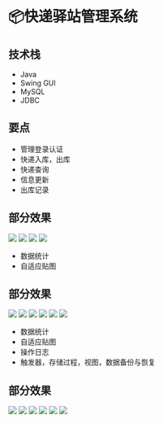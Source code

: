 # 📦快递驿站管理系统

<MyGlobalComponent />

<VersionSwitcher>

## 技术栈
- Java
- Swing GUI
- MySQL
- JDBC

## 要点
- 管理登录认证
- 快递入库，出库
- 快递查询
- 信息更新
- 出库记录


<!-- 版本1 -->
<VersionBlock target="v1">

<PaymentButton :productId="228" />

## 部分效果
![](http://cdn.qiniu.liyansheng.top/img/20240711231006.png)
![](http://cdn.qiniu.liyansheng.top/img/20240712123801.png)
![](http://cdn.qiniu.liyansheng.top/img/20240711231048.png)
![](http://cdn.qiniu.liyansheng.top/img/20240712123913.png)

</VersionBlock>

<!-- 版本2 -->
<VersionBlock target="v2">

- 数据统计
- 自适应贴图

<PaymentButton :productId="148" />

## 部分效果
![](http://cdn.qiniu.liyansheng.top/img/20240712142815.png)
![](http://cdn.qiniu.liyansheng.top/img/20240712142857.png)
![](http://cdn.qiniu.liyansheng.top/img/20240712142920.png)
![](http://cdn.qiniu.liyansheng.top/img/20240712142937.png)
![](http://cdn.qiniu.liyansheng.top/img/20240712142950.png)
![](http://cdn.qiniu.liyansheng.top/img/20240712143021.png)



</VersionBlock>

<!-- 版本3 -->
<VersionBlock target="v3">

- 数据统计
- 自适应贴图
- 操作日志
- 触发器，存储过程，视图，数据备份与恢复

<PaymentButton :productId="229" />


## 部分效果
![](http://cdn.qiniu.liyansheng.top/img/20240712142815.png)
![](http://cdn.qiniu.liyansheng.top/img/20240712142857.png)
![](http://cdn.qiniu.liyansheng.top/img/20240712142920.png)
![](http://cdn.qiniu.liyansheng.top/img/20240712142937.png)
![](http://cdn.qiniu.liyansheng.top/img/20240712142950.png)
![](http://cdn.qiniu.liyansheng.top/img/20240712143021.png)

</VersionBlock>

</VersionSwitcher>
